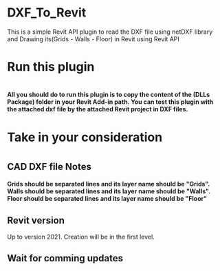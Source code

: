 # DXF_To_Revit
This is a simple Revit API plugin to read the DXF file using netDXF library and Drawing its(Grids - Walls - Floor) in Revit using Revit API
<p>
  <h1> Run this plugin<h1>
    <h4> All you should do to run this plugin is to copy the content of the (DLLs Package) folder in your Revit Add-in path.
      You can test this plugin with the attached dxf file by the attached Revit project in DXF files.
</p>
    <h1> Take in your consideration<h1>
      <h2>CAD DXF file Notes</h2>
    <h4> Grids should be separated lines and its layer name should be "Grids".<br>
      Walls should be separated lines and its layer name should be "Walls".<br>
      Floor should be separated lines and its layer name should be "Floor"<br>
      <h2>Revit version</h2>
      Up to version 2021.
      Creation will be in the first level.
      <h2>Wait for comming updates</h2>
</p>
